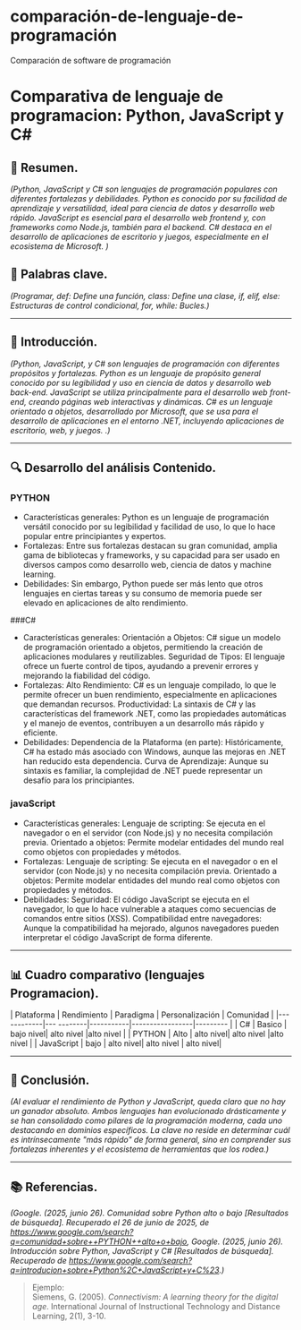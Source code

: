 # comparación-de-lenguaje-de-programación
Comparación de software de programación
# Comparativa de lenguaje de programacion: Python, JavaScript y C#

## 📝 Resumen.
*(Python, JavaScript y C# son lenguajes de programación populares con diferentes fortalezas y debilidades. Python es conocido por su facilidad de aprendizaje y versatilidad, ideal para ciencia de datos y desarrollo web rápido. JavaScript es esencial para el desarrollo web frontend y, con frameworks como Node.js, también para el backend. C# destaca en el desarrollo de aplicaciones de escritorio y juegos, especialmente en el ecosistema de Microsoft. )*

## 🔑 Palabras clave.
*(Programar, def: Define una función,
class: Define una clase,
if, elif, else: Estructuras de control condicional,
for, while: Bucles.)*

---

## 🎯 Introducción.
*(Python, JavaScript, y C# son lenguajes de programación con diferentes propósitos y fortalezas. Python es un lenguaje de propósito general conocido por su legibilidad y uso en ciencia de datos y desarrollo web back-end. JavaScript se utiliza principalmente para el desarrollo web front-end, creando páginas web interactivas y dinámicas. C# es un lenguaje orientado a objetos, desarrollado por Microsoft, que se usa para el desarrollo de aplicaciones en el entorno .NET, incluyendo aplicaciones de escritorio, web, y juegos. .)*

---

## 🔍 Desarrollo del análisis Contenido.

### PYTHON
- Características generales: Python es un lenguaje de programación versátil conocido por su legibilidad y facilidad de uso, lo que lo hace popular entre principiantes y expertos.
- Fortalezas: Entre sus fortalezas destacan su gran comunidad, amplia gama de bibliotecas y frameworks, y su capacidad para ser usado en diversos campos como desarrollo web, ciencia de datos y machine learning. 
- Debilidades: Sin embargo, Python puede ser más lento que otros lenguajes en ciertas tareas y su consumo de memoria puede ser elevado en aplicaciones de alto rendimiento. 

###C#
- Características generales: 
Orientación a Objetos: C# sigue un modelo de programación orientado a objetos, permitiendo la creación de aplicaciones modulares y reutilizables. 
Seguridad de Tipos: El lenguaje ofrece un fuerte control de tipos, ayudando a prevenir errores y mejorando la fiabilidad del código. 
-  Fortalezas: Alto Rendimiento: C# es un lenguaje compilado, lo que le permite ofrecer un buen rendimiento, especialmente en aplicaciones que demandan recursos. 
Productividad: La sintaxis de C# y las características del framework .NET, como las propiedades automáticas y el manejo de eventos, contribuyen a un desarrollo más rápido y eficiente. 
-   Debilidades: Dependencia de la Plataforma (en parte): Históricamente, C# ha estado más asociado con Windows, aunque las mejoras en .NET han reducido esta dependencia. 
Curva de Aprendizaje: Aunque su sintaxis es familiar, la complejidad de .NET puede representar un desafío para los principiantes. 

### javaScript
- Características generales: Lenguaje de scripting: Se ejecuta en el navegador o en el servidor (con Node.js) y no necesita compilación previa. 
Orientado a objetos: Permite modelar entidades del mundo real como objetos con propiedades y métodos. 
- Fortalezas: Lenguaje de scripting: Se ejecuta en el navegador o en el servidor (con Node.js) y no necesita compilación previa. 
Orientado a objetos: Permite modelar entidades del mundo real como objetos con propiedades y métodos. 
- Debilidades: Seguridad: El código JavaScript se ejecuta en el navegador, lo que lo hace vulnerable a ataques como secuencias de comandos entre sitios (XSS). 
Compatibilidad entre navegadores: Aunque la compatibilidad ha mejorado, algunos navegadores pueden interpretar el código JavaScript de forma diferente. 

---

## 📊 Cuadro comparativo (lenguajes Programacion).

| Plataforma | Rendimiento | Paradigma | Personalización | Comunidad |
|------------|---  --------|-----------|-----------------|---------  |
| C#         |   Basico    | bajo nivel|  alto nivel     |alto nivel |
| PYTHON     |   Alto      | alto nivel|  alto nivel     |alto nivel |
| JavaScript |   bajo      | alto nivel|  alto nivel     | alto nivel|

---

## 🧠 Conclusión.
*(Al evaluar el rendimiento de Python y JavaScript, queda claro que no hay un ganador absoluto. Ambos lenguajes han evolucionado drásticamente y se han consolidado como pilares de la programación moderna, cada uno destacando en dominios específicos. La clave no reside en determinar cuál es intrínsecamente "más rápido" de forma general, sino en comprender sus fortalezas inherentes y el ecosistema de herramientas que los rodea.)*

---

## 📚 Referencias.
*(Google. (2025, junio 26). Comunidad sobre Python alto o bajo [Resultados de búsqueda]. Recuperado el 26 de junio de 2025, de https://www.google.com/search?q=comunidad+sobre++PYTHON++alto+o+bajo, Google. (2025, junio 26). Introducción sobre Python, JavaScript y C# [Resultados de búsqueda]. Recuperado de https://www.google.com/search?q=introducion+sobre+Python%2C+JavaScript+y+C%23.)*

> Ejemplo:  
> Siemens, G. (2005). *Connectivism: A  learning theory for the digital age*. International Journal of Instructional Technology and Distance Learning, 2(1), 3-10.
